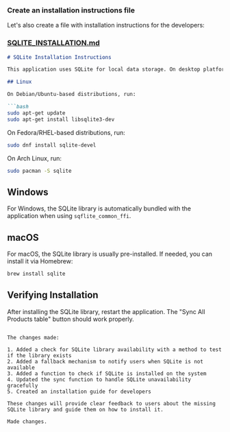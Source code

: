

### Create an installation instructions file

Let's also create a file with installation instructions for the developers:

### [SQLITE_INSTALLATION.md](file:///home/irfan/StudioProjects/desktop_app/counter/SQLITE_INSTALLATION.md)

```markdown
# SQLite Installation Instructions

This application uses SQLite for local data storage. On desktop platforms, you need to ensure that SQLite libraries are installed.

## Linux

On Debian/Ubuntu-based distributions, run:

```bash
sudo apt-get update
sudo apt-get install libsqlite3-dev
```

On Fedora/RHEL-based distributions, run:

```bash
sudo dnf install sqlite-devel
```

On Arch Linux, run:

```bash
sudo pacman -S sqlite
```

## Windows

For Windows, the SQLite library is automatically bundled with the application when using `sqflite_common_ffi`.

## macOS

For macOS, the SQLite library is usually pre-installed. If needed, you can install it via Homebrew:

```bash
brew install sqlite
```

## Verifying Installation

After installing the SQLite library, restart the application. The "Sync All Products table" button should work properly.
```

The changes made:

1. Added a check for SQLite library availability with a method to test if the library exists
2. Added a fallback mechanism to notify users when SQLite is not available
3. Added a function to check if SQLite is installed on the system
4. Updated the sync function to handle SQLite unavailability gracefully
5. Created an installation guide for developers

These changes will provide clear feedback to users about the missing SQLite library and guide them on how to install it.

Made changes.